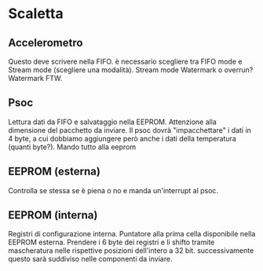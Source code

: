 # Scaletta

## Accelerometro 

Questo deve scrivere nella FIFO.
è necessario scegliere tra FIFO mode e Stream mode (scegliere una modalità). Stream mode
Watermark o overrun? Watermark FTW.

## Psoc

Lettura dati da FIFO e salvataggio nella EEPROM.
Attenzione alla dimensione del pacchetto da inviare.
Il psoc dovrà "impacchettare" i dati in 4 byte, a cui dobbiamo aggiungere però anche i dati della temperatura (quanti byte?). Mando tutto alla eeprom

## EEPROM (esterna)

Controlla se stessa se è piena o no e manda un'interrupt al psoc.

## EEPROM (interna)

Registri di configurazione interna. Puntatore alla prima cella disponibile nella EEPROM esterna. Prendere i 6 byte dei registri e li shifto tramite mascheratura nelle rispettive posizioni dell'intero a 32 bit. successivamente questo sarà suddiviso nelle componenti da inviare.

